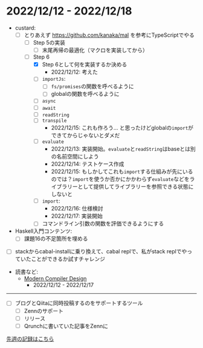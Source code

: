 # 2022/12/12 - 2022/12/18

- custard:
    - [ ] とりあえず <https://github.com/kanaka/mal> を参考にTypeScriptでやる
        - [ ] Step 5の実装
            - [ ] 末尾再帰の最適化（マクロを実装してから）
        - [ ] Step 6
            - [x] Step 6として何を実装するか決める
                - 2022/12/12: 考えた
            - [ ] `importJs`:
                - [ ] `fs/promises`の関数を呼べるように
                - [ ] globalの関数を呼べるように
            - [ ] `async`
            - [ ] `await`
            - [ ] `readString`
            - [ ] `transpile`
                - 2022/12/15: これも作ろう... と思ったけどglobalの`import`ができてからじゃないとダメだ
            - [ ] `evaluate`
                - 2022/12/13: 実装開始。`evaluate`と`readString`はbaseとは別の名前空間にしよう
                - 2022/12/14: テストケース作成
                - 2022/12/15: もしかしてこれも`import`する仕組みが先にいるのでは？`import`を使うか否かにかかわらず`evaluate`などをライブラリーとして提供してライブラリーを参照できる状態にしないと
            - [ ] `import`:
                - 2022/12/16: 仕様検討
                - 2022/12/17: 実装開始
            - [ ] コマンドライン引数の関数を評価できるようにする
- Haskell入門コンテンツ:
    - [ ] 課題16の不足箇所を埋める
- [ ] stackからcabal-installに乗り換えて、cabal replで、私がstack replでやっていたことができるか試すチャレンジ
- 読書など:
    - [Modern Compiler Design](https://www.springer.com/jp/book/9781461446989)
        - 2022/12/12 - 2022/12/17

------

- [ ] ブログとQiitaに同時投稿するのをサポートするツール
    - [ ] Zennのサポート
    - [ ] リリース
    - [ ] Qrunchに書いていた記事をZennに

[先週の記録はこちら](https://github.com/igrep/daily-commits/blob/24f10795dfdf36bb8588d83c4e88184653a35303/yesterday.md)
